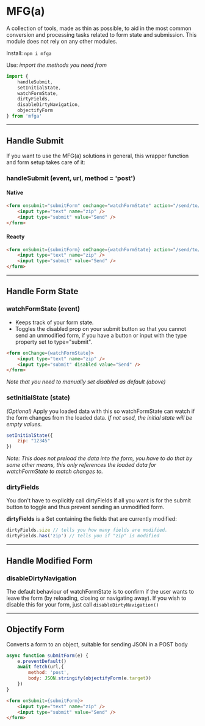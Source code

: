 # MFG(a)

A collection of tools, made as thin as possible, to aid in the most common conversion and processing tasks related to form state and submission. This module does not rely on any other modules.

Install: `npm i mfga`

Use: _import the methods you need from_

```js
import {
    handleSubmit, 
    setInitialState, 
    watchFormState, 
    dirtyFields, 
    disableDirtyNavigation,
    objectifyForm
} from 'mfga'
```
---

## Handle Submit

If you want to use the MFG(a) solutions in general, this wrapper function and form setup takes care of it:

### handleSubmit (event, url, method = 'post')

#### Native
```html
<form onsubmit="submitForm" onchange="watchFormState" action="/send/to/this-url" method="post">
    <input type="text" name="zip" />
    <input type="submit" value="Send" />
</form>
```

#### Reacty
```html
<form onSubmit={submitForm} onChange={watchFormState} action="/send/to/this-url" method="post">
    <input type="text" name="zip" />
    <input type="submit" value="Send" />
</form>
```

---

## Handle Form State

### watchFormState (event)
* Keeps track of your form state.
* Toggles the disabled prop on your submit button so that you cannot send an unmodified form, if you have a button or input with the type property set to type="submit".

```html
<form onChange={watchFormState}>
    <input type="text" name="zip" />
    <input type="submit" disabled value="Send" />
</form>
```

_Note that you need to manually set disabled as default (above)_

### setInitialState (state)
_(Optional)_ Apply you loaded data with this so watchFormState can watch if the form changes from the loaded data. _If not used, the initial state will be empty values._

```js
setInitialState({
    zip: "12345"
})

```

_Note: This does not preload the data into the form, you have to do that by some other means, this only references the loaded data for watchFormState to match changes to._

### dirtyFields
You don't have to explicitly call dirtyFields if all you want is for the submit button to toggle and thus prevent sending an unmodified form. 

__dirtyFields__ is a Set containing the fields that are currently modified:


```js
dirtyFields.size // tells you how many fields are modified.
dirtyFields.has('zip') // tells you if "zip" is modified
```

---

## Handle Modified Form

### disableDirtyNavigation
The default behaviour of watchFormState is to confirm if the user wants to leave the form (by reloading, closing or navigating away). If you wish to disable this for your form, just call `disableDirtyNavigation()`

---

## Objectify Form
Converts a form to an object, suitable for sending JSON in a POST body

```js
async function submitForm(e) {
    e.preventDefault()
    await fetch(url,{
        method: 'post',
        body: JSON.stringify(objectifyForm(e.target))
    })
}
```

```html
<form onSubmit={submitForm}>
    <input type="text" name="zip" />
    <input type="submit" value="Send" />
</form>
```